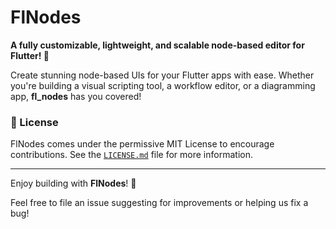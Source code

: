 # FlNodes

**A fully customizable, lightweight, and scalable node-based editor for Flutter! 🚀**

Create stunning node-based UIs for your Flutter apps with ease. Whether you're building a visual scripting tool, a workflow editor, or a diagramming app, **fl_nodes** has you covered!

### 📜 License

FlNodes comes under the permissive MIT License to encourage contributions. See the [`LICENSE.md`](LICENSE.md) file for more information.

---

Enjoy building with **FlNodes**! 🌌

Feel free to file an issue suggesting for improvements or helping us fix a bug!
